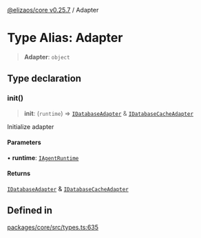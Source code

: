 [@elizaos/core v0.25.7](../index.md) / Adapter

# Type Alias: Adapter

> **Adapter**: `object`

## Type declaration

### init()

> **init**: (`runtime`) => [`IDatabaseAdapter`](../interfaces/IDatabaseAdapter.md) & [`IDatabaseCacheAdapter`](../interfaces/IDatabaseCacheAdapter.md)

Initialize adapter

#### Parameters

• **runtime**: [`IAgentRuntime`](../interfaces/IAgentRuntime.md)

#### Returns

[`IDatabaseAdapter`](../interfaces/IDatabaseAdapter.md) & [`IDatabaseCacheAdapter`](../interfaces/IDatabaseCacheAdapter.md)

## Defined in

[packages/core/src/types.ts:635](https://github.com/elizaOS/eliza/blob/main/packages/core/src/types.ts#L635)
